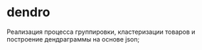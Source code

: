 # dendro
 Реализация процесса группировки, кластеризации товаров и построение дендраграммы на основе json;
